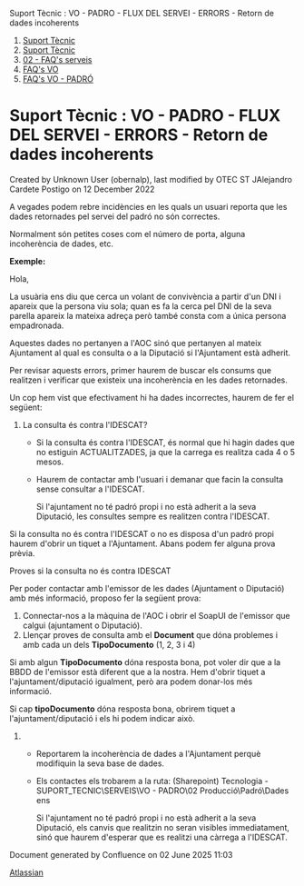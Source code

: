 Suport Tècnic : VO - PADRO - FLUX DEL SERVEI - ERRORS - Retorn de dades incoherents  

1.  [Suport Tècnic](index.md)
2.  [Suport Tècnic](13893782.md)
3.  [02 - FAQ's serveis](26313393.md)
4.  [FAQ's VO](28705575.md)
5.  [FAQ's VO - PADRÓ](28705583.md)

Suport Tècnic : VO - PADRO - FLUX DEL SERVEI - ERRORS - Retorn de dades incoherents
===================================================================================

Created by Unknown User (obernalp), last modified by OTEC ST JAlejandro Cardete Postigo on 12 December 2022

A vegades podem rebre incidències en les quals un usuari reporta que les dades retornades pel servei del padró no són correctes.

Normalment són petites coses com el número de porta, alguna incoherència de dades, etc.

**Exemple:**

Hola,
 
La usuària ens diu que cerca un volant de convivència a partir d'un DNI i apareix que la persona viu sola; 
quan es fa la cerca pel DNI de la seva parella apareix la mateixa adreça però també consta com a única persona empadronada.

  

Aquestes dades no pertanyen a l'AOC sinó que pertanyen al mateix Ajuntament al qual es consulta o a la Diputació si l'Ajuntament està adherit.

Per revisar aquests errors, primer haurem de buscar els consums que realitzen i verificar que existeix una incoherència en les dades retornades.

Un cop hem vist que efectivament hi ha dades incorrectes, haurem de fer el següent:

1.  La consulta és contra l'IDESCAT?
    *   Si la consulta és contra l'IDESCAT, és normal que hi hagin dades que no estiguin ACTUALITZADES, ja que la carrega es realitza cada 4 o 5 mesos.
    *   Haurem de contactar amb l'usuari i demanar que facin la consulta sense consultar a l'IDESCAT.
        
        Si l'ajuntament no té padró propi i no està adherit a la seva Diputació, les consultes sempre es realitzen contra l'IDESCAT.
        

Si la consulta no és contra l'IDESCAT o no es disposa d'un padró propi haurem d'obrir un tiquet a l'Ajuntament. Abans podem fer alguna prova prèvia.  
  

Proves si la consulta no és contra IDESCAT

Per poder contactar amb l'emissor de les dades (Ajuntament o Diputació) amb més informació, proposo fer la següent prova:

1.  Connectar-nos a la màquina de l'AOC i obrir el SoapUI de l'emissor que calgui (ajuntament o Diputació).
2.  Llençar proves de consulta amb el **Document** que dóna problemes i amb cada un dels **TipoDocumento** (1, 2, 3 i 4)

Si amb algun **TipoDocumento** dóna resposta bona, pot voler dir que a la BBDD de l'emissor està diferent que a la nostra. Hem d'obrir tiquet a l'ajuntament/diputació igualment, però ara podem donar-los més informació.

Si cap **tipoDocumento** dóna resposta bona, obrirem tiquet a l'ajuntament/diputació i els hi podem indicar això.

1.  *   Reportarem la incoherència de dades a l'Ajuntament perquè modifiquin la seva base de dades.
    *   Els contactes els trobarem a la ruta: (Sharepoint) Tecnologia - SUPORT\_TECNIC\\SERVEIS\\VO - PADRO\\02 Producció\\Padró\\Dades ens
        
        Si l'ajuntament no té padró propi i no està adherit a la seva Diputació, els canvis que realitzin no seran visibles immediatament, sinó que haurem d'esperar que es realitzi una càrrega a l'IDESCAT.
        

  

Document generated by Confluence on 02 June 2025 11:03

[Atlassian](http://www.atlassian.com/)